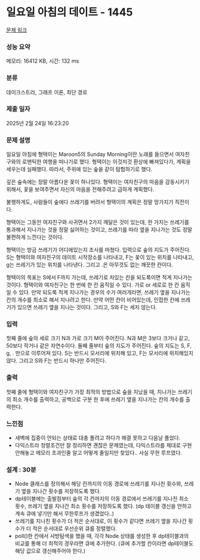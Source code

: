 # 일요일 아침의 데이트 - 1445 

[문제 링크](https://www.acmicpc.net/problem/1445) 

### 성능 요약

메모리: 16412 KB, 시간: 132 ms

### 분류

데이크스트라, 그래프 이론, 최단 경로

### 제출 일자

2025년 2월 24일 16:23:20

### 문제 설명

<p>일요일 아침에 형택이는 Maroon5의 Sunday Morning이란 노래를 들으면서 여자친구와의 로맨틱한 여행을 떠나기로 했다. 형택이는 이것저것 환상에 빠져있다가, 계획을 세우는데 실패했다. 따라서, 주위에 있는 숲을 같이 탐험하기로 했다.</p>

<p>깊은 숲속에는 정말 아름다운 꽃이 하나있다. 형택이는 여자친구의 마음을 감동시키기 위해서, 꽃을 보여주면서 자신의 마음을 전해주려고 급하게 계획했다.</p>

<p>불행하게도, 사람들이 숲에다 쓰레기를 버려서 형택이의 계획은 정말 망가지기 직전이다.</p>

<p>형택이는 그동안 여자친구와 사귀면서 2가지 깨달은 것이 있는데, 한 가지는 쓰레기를 통과해서 지나가는 것을 정말 싫어하는 것이고, 쓰레기를 따라 옆을 지나가는 것도 정말 불편하게 느낀다는 것이다.</p>

<p>형택이는 방금 쓰레기가 어디에있는지 조사를 마쳤다. 입력으로 숲의 지도가 주어진다. S는 형택이와 여자친구의 데이트 시작장소를  나타내고, F는 꽃이 있는 위치를 나타내고, g는 쓰레기가 있는 위치를 나타낸다. 그리고 .은 아무것도 없는 깨끗한 칸이다.</p>

<p>형택이의 목표는 S에서 F까지 가는데, 쓰레기로 차있는 칸을 되도록이면 적게 지나가는 것이다. 형택이와 여자친구는 한 번에 한 칸 움직일 수 있다. 가로 or 세로로 한 칸 움직일 수 있다. 만약 되도록 적게 지나가는 경우의 수가 여러개라면, 쓰레기 옆을 지나가는 칸의 개수를 최소로 해서 지나려고 한다. 만약 어떤 칸이 비어있는데, 인접한 칸에 쓰레기가 있으면 쓰레기 옆을 지나는 것이다. 그리고, S와 F는 세지 않는다.</p>

### 입력 

 <p>첫째 줄에 숲의 세로 크기 N과 가로 크기 M이 주어진다. N과 M은 3보다 크거나 같고, 50보다 작거나 같은 자연수이다. 둘째 줄부터 숲의 지도가 주어진다. 숲의 지도는 S, F, g, . 만으로 이루어져 있다. S는 반드시 모서리에 위치해 있고, F는 모서리에 위치해있지 않다. 그리고 S와 F는 반드시 하나만 주어진다.</p>

### 출력 

 <p>첫째 줄에 형택이와 여자친구가 가장 최적의 방법으로 숲을 지났을 때, 지나가는 쓰레기의 최소 개수를 출력하고, 공백으로 구분 한 후에 쓰레기 옆을 지나가는 칸의 개수를 출력한다.</p>

### 느낀점

- 새벽에 집중이 안되는 상태로 대충 풀려고 하다가 해결 못하고 다음날 풀었다.
- 다익스트라 정렬조건만 잘 정리하면 괜찮은 문제였는데, 다익스트라를 제대로 구현 안해놓고 메모리 초과인줄 알고 어떻게 줄일지만 찾았다.. 사실 무한 루프였다.

### 설계 : 30분

- Node 클래스를 정의해서 해당 칸까지의 이동 경로에 쓰레기를 지나친 횟수와, 쓰레기 옆을 지나간 횟수를 저장하도록 했다.
- dp테이블에는 출발점부터 숲의 각 칸까지의 이동 경로에서 쓰레기를 지나친 최소 횟수, 쓰레기 옆을 지나간 최소 횟수를 저장하도록 했다. (dp 테이블 갱신을 안하고 계속 큐에 넣기만 해서 무한루프가 생겼었다..)
- 쓰레기를 지나친 횟수가 더 적은 순서대로, 이 횟수가 같다면 쓰레기 옆을 지나간 횟수가 더 적은 순서대로 우선순위 큐를 정렬했다.
- poll()한 칸에서 사방탐색을 했을 때, 각각 Node 상태를 생성한 후 dp테이블과의 비교를 통해 더 최적의 경우라면 큐에 추가한다. (큐에 추가할 칸이라면 dp테이블도 해당 값으로 갱신해주어야 한다.)